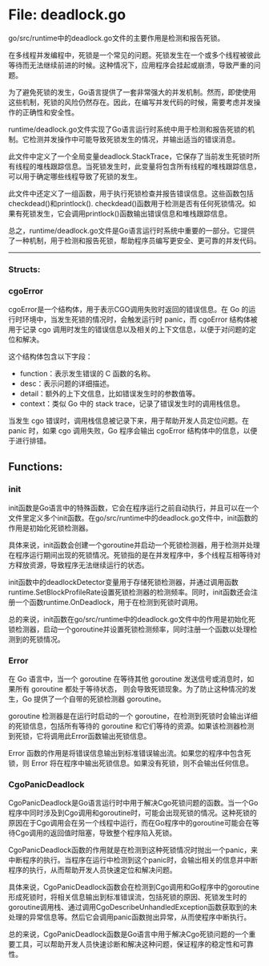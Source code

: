 # File: deadlock.go

go/src/runtime中的deadlock.go文件的主要作用是检测和报告死锁。

在多线程并发编程中，死锁是一个常见的问题。死锁发生在一个或多个线程被彼此等待而无法继续前进的时候。这种情况下，应用程序会挂起或崩溃，导致严重的问题。

为了避免死锁的发生，Go语言提供了一套非常强大的并发机制。然而，即使使用这些机制，死锁的风险仍然存在。因此，在编写并发代码的时候，需要考虑并发操作的正确性和安全性。

runtime/deadlock.go文件实现了Go语言运行时系统中用于检测和报告死锁的机制。它检测并发操作中可能导致死锁发生的情况，并输出适当的错误消息。

此文件中定义了一个全局变量deadlock.StackTrace，它保存了当前发生死锁时所有线程的堆栈跟踪信息。当死锁发生时，此变量将包含所有线程的堆栈跟踪信息，可以用于确定哪些线程导致了死锁的发生。

此文件中还定义了一组函数，用于执行死锁检查并报告错误信息。这些函数包括checkdead()和printlock(). checkdead()函数用于检测是否有任何死锁情况。如果有死锁发生，它会调用printlock()函数输出错误信息和堆栈跟踪信息。

总之，runtime/deadlock.go文件是Go语言运行时系统中重要的一部分。它提供了一种机制，用于检测和报告死锁，帮助程序员编写更安全、更可靠的并发代码。




---

### Structs:

### cgoError

cgoError是一个结构体，用于表示CGO调用失败时返回的错误信息。在 Go 的运行时环境中，当发生死锁的情况时，会触发运行时 panic，而 cgoError 结构体被用于记录 cgo 调用时发生的错误信息以及相关的上下文信息，以便于对问题的定位和解决。

这个结构体包含以下字段：

- function：表示发生错误的 C 函数的名称。
- desc：表示问题的详细描述。
- detail：额外的上下文信息，比如错误发生时的参数值等。
- context：类似 Go 中的 stack trace，记录了错误发生时的调用栈信息。

当发生 cgo 错误时，调用栈信息被记录下来，用于帮助开发人员定位问题。在 panic 时，如果 cgo 调用失败，Go 程序会输出 cgoError 结构体中的信息，以便于进行排错。



## Functions:

### init

init函数是Go语言中的特殊函数，它会在程序运行之前自动执行，并且可以在一个文件里定义多个init函数。在go/src/runtime中的deadlock.go文件中，init函数的作用是初始化死锁检测器。

具体来说，init函数会创建一个goroutine并启动一个死锁检测器，用于检测并处理在程序运行期间出现的死锁情况。死锁指的是在并发程序中，多个线程互相等待对方释放资源，导致程序无法继续运行的状态。

init函数中的deadlockDetector变量用于存储死锁检测器，并通过调用函数runtime.SetBlockProfileRate设置死锁检测器的检测频率。同时，init函数还会注册一个函数runtime.OnDeadlock，用于在检测到死锁时调用。

总的来说，init函数在go/src/runtime中的deadlock.go文件中的作用是初始化死锁检测器，启动一个goroutine并设置死锁检测频率，同时注册一个函数以处理检测到的死锁情况。



### Error

在 Go 语言中，当一个 goroutine 在等待其他 goroutine 发送信号或消息时，如果所有 goroutine 都处于等待状态， 则会导致死锁现象。为了防止这种情况的发生，Go 提供了一个自带的死锁检测器 goroutine。

goroutine 检测器是在运行时启动的一个 goroutine，在检测到死锁时会输出详细的死锁信息，包括所有等待的 goroutine 和它们等待的资源。如果该检测器检测到死锁，它将调用此Error函数输出死锁信息。

Error 函数的作用是将错误信息输出到标准错误输出流。如果您的程序中包含死锁，则 Error 将在程序中输出死锁信息。如果没有死锁，则不会输出任何信息。



### CgoPanicDeadlock

CgoPanicDeadlock是Go语言运行时中用于解决Cgo死锁问题的函数。当一个Go程序中同时涉及到Cgo调用和goroutine时，可能会出现死锁的情况。这种死锁的原因在于Cgo调用会在另一个线程中运行，而在Go程序中的goroutine可能会在等待Cgo调用的返回值时阻塞，导致整个程序陷入死锁。

CgoPanicDeadlock函数的作用就是在检测到这种死锁情况时抛出一个panic，来中断程序的执行。当程序在运行中检测到这个panic时，会输出相关的信息并中断程序的执行，从而帮助开发人员快速定位和解决问题。

具体来说，CgoPanicDeadlock函数会在检测到Cgo调用和Go程序中的goroutine形成死锁时，将相关信息输出到标准错误流，包括死锁的原因、死锁发生时的goroutine调用栈、通过调用CgoDescribeUnhandledException函数获取到的未处理的异常信息等。然后它会调用panic函数抛出异常，从而使程序中断执行。

总的来说，CgoPanicDeadlock函数是Go语言中用于解决Cgo死锁问题的一个重要工具，可以帮助开发人员快速诊断和解决这种问题，保证程序的稳定性和可靠性。



